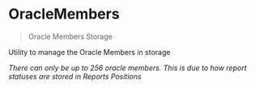 # OracleMembers



> Oracle Members Storage

Utility to manage the Oracle Members in storage

*There can only be up to 256 oracle members. This is due to how report statuses are stored in Reports Positions*



